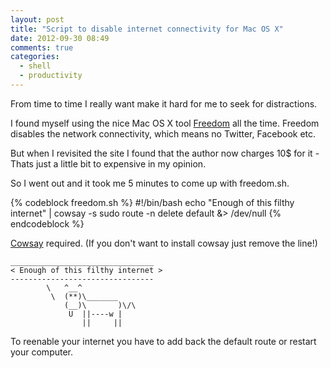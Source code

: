 ```yaml
---
layout: post
title: "Script to disable internet connectivity for Mac OS X"
date: 2012-09-30 08:49
comments: true
categories:
  - shell
  - productivity
---
```


From time to time I really want make it hard for me to seek for distractions.

I found myself using the nice Mac OS X tool [Freedom][1] all the time. Freedom disables the network connectivity, which means no Twitter, Facebook etc.

But when I revisited the site I found that the author now charges 10$ for it - Thats just a little bit to expensive in my opinion.

So I went out and it took me 5 minutes to come up with freedom.sh.

{% codeblock freedom.sh %}
#!/bin/bash
echo "Enough of this filthy internet" | cowsay -s
sudo route -n delete default &> /dev/null
{% endcodeblock %}

[Cowsay][2] required. (If you don't want to install cowsay just remove the line!)

    ________________________________ 
    < Enough of this filthy internet >
    -------------------------------- 
            \   ^__^
             \  (**)\_______
                (__)\       )\/\
                 U  ||----w |
                    ||     ||

To reenable your internet you have to add back the default route or restart your computer.

[1]: http://macfreedom.com/
[2]: http://en.wikipedia.org/wiki/Cowsay
